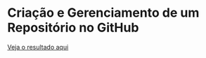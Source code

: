 # Criação e Gerenciamento de um Repositório no GitHub
[Veja o resultado aqui](https://analumarcal.github.io/repositorio-descomplica-01/)
